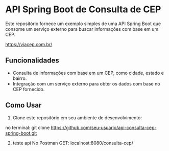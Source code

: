 # API Spring Boot de Consulta de CEP

Este repositório fornece um exemplo simples de uma API Spring Boot que consome um serviço externo para buscar informações com base em um CEP.

https://viacep.com.br/

## Funcionalidades

- Consulta de informações com base em um CEP, como cidade, estado e bairro.
- Integração com um serviço externo para obter os dados com base no CEP fornecido.

## Como Usar

1. Clone este repositório em seu ambiente de desenvolvimento:

  no terminal: 
  git clone https://github.com/seu-usuario/api-consulta-cep-spring-boot.git


2. teste api 
   No Postman
   GET: localhost:8080/consulta-cep/
